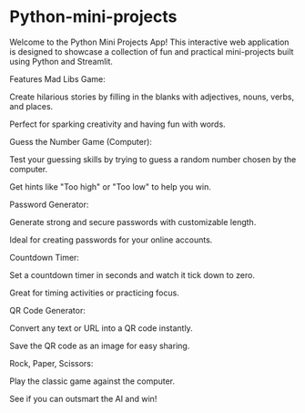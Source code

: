 # Python-mini-projects
Welcome to the Python Mini Projects App! This interactive web application is designed to showcase a collection of fun and practical mini-projects built using Python and Streamlit.

Features
Mad Libs Game:

Create hilarious stories by filling in the blanks with adjectives, nouns, verbs, and places.

Perfect for sparking creativity and having fun with words.

Guess the Number Game (Computer):

Test your guessing skills by trying to guess a random number chosen by the computer.

Get hints like "Too high" or "Too low" to help you win.

Password Generator:

Generate strong and secure passwords with customizable length.

Ideal for creating passwords for your online accounts.

Countdown Timer:

Set a countdown timer in seconds and watch it tick down to zero.

Great for timing activities or practicing focus.

QR Code Generator:

Convert any text or URL into a QR code instantly.

Save the QR code as an image for easy sharing.

Rock, Paper, Scissors:

Play the classic game against the computer.

See if you can outsmart the AI and win!
